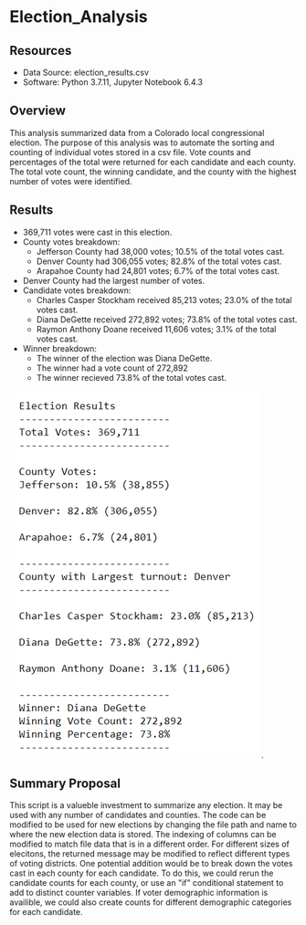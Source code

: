 # Election_Analysis

## Resources
- Data Source: election_results.csv
- Software: Python 3.7.11, Jupyter Notebook 6.4.3

## Overview
This analysis summarized data from a Colorado local congressional election. The purpose of this analysis was to automate the sorting and counting of individual votes stored in a csv file.  Vote counts and percentages of the total were returned for each candidate and each county. The total vote count, the winning candidate, and the county with the highest number of votes were identified. 

## Results
- 369,711 votes were cast in this election.
- County votes breakdown:
  - Jefferson County had 38,000 votes; 10.5% of the total votes cast.
  - Denver County had 306,055 votes; 82.8% of the total votes cast.
  - Arapahoe County had 24,801 votes; 6.7% of the total votes cast. 
- Denver County had the largest number of votes.
- Candidate votes breakdown:
  - Charles Casper Stockham received 85,213 votes; 23.0% of the total votes cast. 
  - Diana DeGette received 272,892 votes; 73.8% of the total votes cast. 
  - Raymon Anthony Doane received 11,606 votes; 3.1% of the total votes cast. 
- Winner breakdown:
  - The winner of the election was Diana DeGette. 
  - The winner had a vote count of 272,892
  - The winner recieved 73.8% of the total votes cast. 
 
 ![output.png](Resources/output.png).

## Summary Proposal
This script is a valueble investment to summarize any election. It may be used with any number of candidates and counties. The code can be modified to be used for new elections by changing the file path and name to where the new election data is stored. The indexing of columns can be modified to match file data that is in a different order. For different sizes of elecitons, the returned message may be modified to reflect different types of voting districts. One potential addition would be to break down the votes cast in each county for each candidate. To do this, we could rerun the candidate counts for each county, or use an "if" conditional statement to add to distinct counter variables. If voter demographic information is availible, we could also create counts for different demographic categories for each candidate. 





